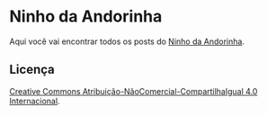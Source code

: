 Ninho da Andorinha
===
Aqui você vai encontrar todos os posts do [Ninho da Andorinha][na].

Licença
---
[Creative Commons Atribuição-NãoComercial-CompartilhaIgual 4.0 Internacional][cc].

[na]: https://ninhodaandorinha.com.br
[cc]: https://creativecommons.org/licenses/by-nc-sa/4.0/deed.pt_BR
